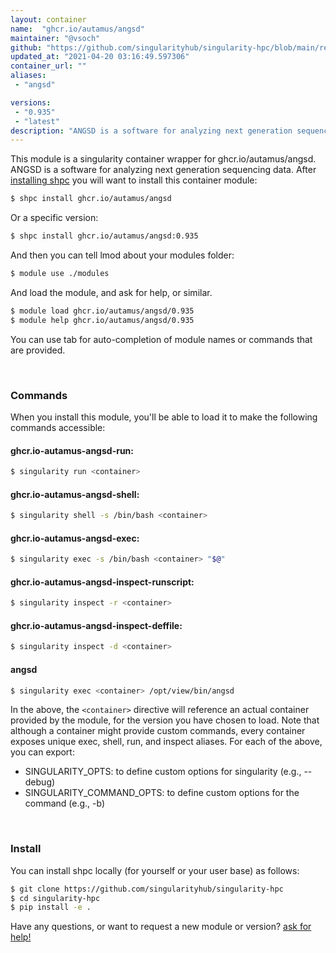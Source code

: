 ```yaml
---
layout: container
name:  "ghcr.io/autamus/angsd"
maintainer: "@vsoch"
github: "https://github.com/singularityhub/singularity-hpc/blob/main/registry/ghcr.io/autamus/angsd/container.yaml"
updated_at: "2021-04-20 03:16:49.597306"
container_url: ""
aliases:
 - "angsd"

versions:
 - "0.935"
 - "latest"
description: "ANGSD is a software for analyzing next generation sequencing data."
---
```


This module is a singularity container wrapper for ghcr.io/autamus/angsd.
ANGSD is a software for analyzing next generation sequencing data.
After [installing shpc](#install) you will want to install this container module:

```bash
$ shpc install ghcr.io/autamus/angsd
```

Or a specific version:

```bash
$ shpc install ghcr.io/autamus/angsd:0.935
```

And then you can tell lmod about your modules folder:

```bash
$ module use ./modules
```

And load the module, and ask for help, or similar.

```bash
$ module load ghcr.io/autamus/angsd/0.935
$ module help ghcr.io/autamus/angsd/0.935
```

You can use tab for auto-completion of module names or commands that are provided.

<br>

### Commands

When you install this module, you'll be able to load it to make the following commands accessible:

#### ghcr.io-autamus-angsd-run:

```bash
$ singularity run <container>
```

#### ghcr.io-autamus-angsd-shell:

```bash
$ singularity shell -s /bin/bash <container>
```

#### ghcr.io-autamus-angsd-exec:

```bash
$ singularity exec -s /bin/bash <container> "$@"
```

#### ghcr.io-autamus-angsd-inspect-runscript:

```bash
$ singularity inspect -r <container>
```

#### ghcr.io-autamus-angsd-inspect-deffile:

```bash
$ singularity inspect -d <container>
```


#### angsd
       
```bash
$ singularity exec <container> /opt/view/bin/angsd
```



In the above, the `<container>` directive will reference an actual container provided
by the module, for the version you have chosen to load. Note that although a container
might provide custom commands, every container exposes unique exec, shell, run, and
inspect aliases. For each of the above, you can export:

 - SINGULARITY_OPTS: to define custom options for singularity (e.g., --debug)
 - SINGULARITY_COMMAND_OPTS: to define custom options for the command (e.g., -b)

<br>
  
### Install

You can install shpc locally (for yourself or your user base) as follows:

```bash
$ git clone https://github.com/singularityhub/singularity-hpc
$ cd singularity-hpc
$ pip install -e .
```

Have any questions, or want to request a new module or version? [ask for help!](https://github.com/singularityhub/singularity-hpc/issues)